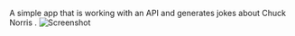 A simple app that is working with an API and generates jokes about Chuck Norris .
![Screenshot](https://user-images.githubusercontent.com/15197958/169796957-a54d2728-a586-41c2-9ae8-a45d22bf9f45.jpg)
